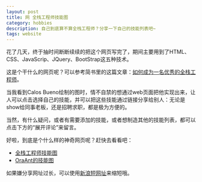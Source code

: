 ```yaml
---
layout: post
title: 网 全栈工程师技能图
category: hobbies
description: 自己到底算不算全栈工程师？分享一下自己的技能列表吧~
tags: website
---
```


花了几天，终于抽时间断断续续的把这个网页写完了，期间主要用到了HTML、CSS、JavaScrip、JQuery、BootStrap这五种技术。

这是个干什么的网页呢？可以参考简书里的这篇文章：[如何成为一名优秀的全栈工程师](http://www.jianshu.com/p/f0d134ed7fd0)。

当我看到Calos Bueno绘制的图时，情不自禁的想通过web页面把他实现出来，让人可以点击选择自己的技能，并可以把这些技能通过链接分享给别人：无论是show给同事老板，还是招聘求职，都是极为方便的。

当然，有什么疑问，或者有需要添加的技能，或者想制造其他的技能列表，都可以点击下方的“展开评论”来留言。

好啦，到底是个什么样的神奇网页呢？赶快去看看吧：

- [全栈工程师技能图](http://oraant.github.io/project/skills/full_stack_skills_list.html?;;ch)
- [OraAnt的技能图](http://oraant.github.io/project/skills/full_stack_skills_list?show;欢迎查看OraAnt的技能树;ch;server_hardware=2,raid=1,network_protocols=2,linux=3,windows_server=1,vmware=3,virtualbox=3,aws=2,load_balancing=2,partitioning=1,rpm=2,bash=3,apache=2,mysql=2,sql_server=1,oracle=4,elasticsearch=2,php=1,java=2,python=3,javascript=2,wordpress=1,django=2,html5=2,css3=2,sql_injection=1,ui=3,photoshop=3,user_requirements_gathering=2,project_management=2)

如果嫌分享网址过长，可以使用[新浪短网址](http://sina.lt/)来缩短哦。
